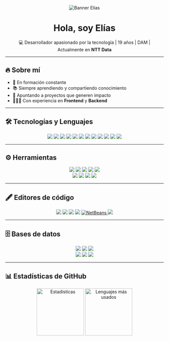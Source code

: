 <!-- Banner (puedes personalizarlo en Canva y subirlo a /assets/banner.png en tu repo) -->
<p align="center">
  <img src="https://i.ibb.co/ZfbKrmb/banner-github.png" alt="Banner Elías" />
</p>

<h1 align="center">Hola, soy Elías</h1>
<p align="center">
  💻 Desarrollador apasionado por la tecnología | 19 años |  DAM | Actualmente en <b>NTT Data</b>
</p>

---

## 🔥 Sobre mí  
- 🚀 En formación constante  
- 📚 Siempre aprendiendo y compartiendo conocimiento  
- 🎯 Apuntando a proyectos que generen impacto  
- 👨🏻‍💻 Con experiencia en **Frontend** y **Backend**  

---

## 🛠️ Tecnologías y Lenguajes  

<p align="center">
  <a href="https://www.java.com" target="_blank"><img src="https://skillicons.dev/icons?i=java" /></a>
  <a href="https://isocpp.org/" target="_blank"><img src="https://skillicons.dev/icons?i=cpp" /></a>
  <a href="https://www.android.com/" target="_blank"><img src="https://skillicons.dev/icons?i=androidstudio" /></a>
  <a href="https://developer.mozilla.org/es/docs/Web/JavaScript" target="_blank"><img src="https://skillicons.dev/icons?i=js" /></a>
  <a href="https://www.typescriptlang.org/" target="_blank"><img src="https://skillicons.dev/icons?i=ts" /></a>
  <a href="https://angular.io/" target="_blank"><img src="https://skillicons.dev/icons?i=angular" /></a>
  <a href="https://react.dev/" target="_blank"><img src="https://skillicons.dev/icons?i=react" /></a>
  <a href="https://developer.mozilla.org/es/docs/Web/CSS" target="_blank"><img src="https://skillicons.dev/icons?i=css" /></a>
  <a href="https://developer.mozilla.org/es/docs/Web/HTML" target="_blank"><img src="https://skillicons.dev/icons?i=html" /></a>
  <a href="https://getbootstrap.com/" target="_blank"><img src="https://skillicons.dev/icons?i=bootstrap" /></a>
  <a href="https://nodejs.org/" target="_blank"><img src="https://skillicons.dev/icons?i=nodejs" /></a>
  <a href="https://spring.io/projects/spring-boot" target="_blank"><img src="https://skillicons.dev/icons?i=spring" /></a>
</p>

---

## ⚙️ Herramientas  

<p align="center">
  <a href="https://git-scm.com/" target="_blank"><img src="https://skillicons.dev/icons?i=git" /></a>
  <a href="https://bitbucket.org/" target="_blank"><img src="https://skillicons.dev/icons?i=bitbucket" /></a>
  <a href="https://www.postman.com/" target="_blank"><img src="https://skillicons.dev/icons?i=postman" /></a>
  <a href="https://www.figma.com/" target="_blank"><img src="https://skillicons.dev/icons?i=figma" /></a>
  <a href="https://www.jenkins.io/" target="_blank"><img src="https://skillicons.dev/icons?i=jenkins" /></a>
  <br/>
  <a href="https://winscp.net/eng/index.php" target="_blank"><img src="https://img.shields.io/badge/WinSCP-004085?style=for-the-badge&logo=windows&logoColor=white"/></a>
  <a href="https://www.sonarsource.com/products/sonarqube/" target="_blank"><img src="https://img.shields.io/badge/SonarQube-4E9BCD?style=for-the-badge&logo=sonarqube&logoColor=white"/></a>
  <a href="https://filezilla-project.org/" target="_blank"><img src="https://img.shields.io/badge/FileZilla-BF0000?style=for-the-badge&logo=filezilla&logoColor=white"/></a>
  <a href="https://www.atlassian.com/software/confluence" target="_blank"><img src="https://img.shields.io/badge/Confluence-172B4D?style=for-the-badge&logo=confluence&logoColor=white"/></a>
</p>

---

## 🖋️ Editores de código  

<p align="center">
  <a href="https://code.visualstudio.com/" target="_blank"><img src="https://skillicons.dev/icons?i=vscode" /></a>
  <a href="https://visualstudio.microsoft.com/" target="_blank"><img src="https://skillicons.dev/icons?i=visualstudio" /></a>
  <a href="https://www.jetbrains.com/idea/" target="_blank"><img src="https://skillicons.dev/icons?i=idea" /></a>
  <a href="https://www.eclipse.org/" target="_blank"><img src="https://skillicons.dev/icons?i=eclipse" /></a>
  <a href="https://netbeans.apache.org/" target="_blank">
  <img src="https://img.shields.io/badge/-NetBeans-2C2255?style=flat-square&logo=apache-netbeans-ide&logoColor=white" alt="NetBeans"/>
  </a>
  <a href="https://notepad-plus-plus.org/" target="_blank"><img src="https://img.shields.io/badge/Notepad++-90E59A?style=for-the-badge&logo=notepadplusplus&logoColor=black"/></a>
</p>

---

## 🗄️ Bases de datos  

<p align="center">
  <a href="https://www.mysql.com/" target="_blank"><img src="https://skillicons.dev/icons?i=mysql" /></a>
  <a href="https://www.postgresql.org/" target="_blank"><img src="https://skillicons.dev/icons?i=postgres" /></a>
  <a href="https://www.mongodb.com/" target="_blank"><img src="https://skillicons.dev/icons?i=mongodb" /></a>
  <br/>
  <a href="https://dbeaver.io/" target="_blank"><img src="https://img.shields.io/badge/DBeaver-372923?style=for-the-badge&logo=dbeaver&logoColor=white"/></a>
  <a href="https://www.heidisql.com/" target="_blank"><img src="https://img.shields.io/badge/HeidiSQL-4E9BCD?style=for-the-badge&logo=databricks&logoColor=white"/></a>
  <a href="https://www.oracle.com/database/sqldeveloper/" target="_blank"><img src="https://img.shields.io/badge/Oracle_SQL_Developer-F80000?style=for-the-badge&logo=oracle&logoColor=white"/></a>
</p>

---

## 📊 Estadísticas de GitHub  

<p align="center">
  <img src="https://github-readme-stats.vercel.app/api?username=EliasIesBelen&show_icons=true&theme=radical" alt="Estadísticas" height="150"/>
  <img src="https://github-readme-stats.vercel.app/api/top-langs/?username=EliasIesBelen&layout=compact&theme=radical" alt="Lenguajes más usados" height="150"/>
</p>
